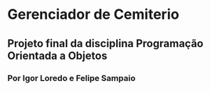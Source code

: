 # Gerenciador de Cemiterio
## Projeto final da disciplina Programação Orientada a Objetos


### Por Igor Loredo e Felipe Sampaio
